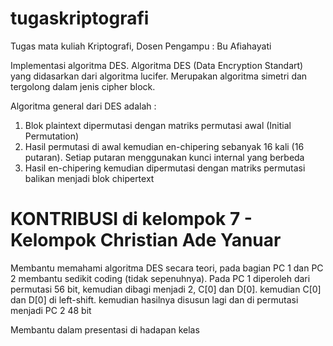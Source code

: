 # tugaskriptografi
Tugas mata kuliah Kriptografi, Dosen Pengampu : Bu Afiahayati

Implementasi algoritma DES.
Algoritma DES (Data Encryption Standart) yang didasarkan dari algoritma lucifer.
Merupakan algoritma simetri dan tergolong dalam jenis cipher block.

Algoritma general dari DES adalah :
1. Blok plaintext dipermutasi dengan matriks permutasi awal (Initial Permutation)
2. Hasil permutasi di awal kemudian en-chipering sebanyak 16 kali (16 putaran). Setiap putaran menggunakan kunci internal yang berbeda
3. Hasil en-chipering kemudian dipermutasi dengan matriks permutasi balikan menjadi blok chipertext

# KONTRIBUSI di kelompok 7 - Kelompok Christian Ade Yanuar
Membantu memahami algoritma DES secara teori, pada bagian PC 1 dan PC 2 membantu sedikit coding (tidak sepenuhnya).
Pada PC 1 diperoleh dari permutasi 56 bit, kemudian dibagi menjadi 2, C[0] dan D[0]. 
kemudian C[0] dan D[0] di left-shift. kemudian hasilnya disusun lagi dan di permutasi menjadi PC 2 48 bit

Membantu dalam presentasi di hadapan kelas
